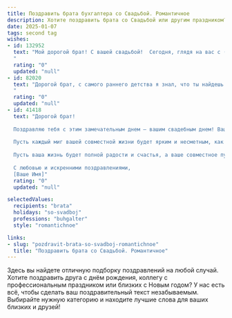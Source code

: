 ```yaml
---
title: Поздравить брата бухгалтера со Свадьбой. Романтичное
description: Хотите поздравить брата со Свадьбой или другим праздником? Наш ИИ создаст незабываемое поздравление, а вы обязательно выделитесь среди других.  
date: 2025-01-07
tags: second tag
wishes:
- id: 132952
  text: "Мой дорогой брат! С вашей свадьбой!  Сегодня, глядя на вас с (имя невесты), я понимаю, что нашел не просто сестру, а настоящую принцессу для моего любимого брата. Пусть ваша жизнь будет такой же яркой и гармоничной, как идеально составленный бухгалтерский баланс – точный, надежный и полный любви. Желаю вам бесконечного счастья, нескончаемых романтических вечеров и тепла семейного очага, который вы будете бережно хранить и умножать долгие-долгие годы!
  "
  rating: "0"
  updated: "null"
- id: 82020
  text: "Дорогой брат, с самого раннего детства я знал, что ты найдешь любовь своей жизни. И вот, сегодня этот день настал! Свадьба - это начало новой главы в жизни, и я  искренне рад, что ты встретил свою половинку. Желаю вам бесконечного счастья, любви, понимания и финансовой стабильности, в чем тебе, как истинному бухгалтеру, всегда будет помогать твоя любимая! Пусть ваш брак будет прочным и гармоничным, как идеально сведенный баланс.
  "
  rating: "0"
  updated: "null"
- id: 41418
  text: "Дорогой брат!
  
  Поздравляю тебя с этим замечательным днем — вашим свадебным днем! Ваша любовь словно идеальный баланс в бухгалтерском отчете: гармония, подтвержденная чувствами и заботой друг о друге.
  
  Пусть каждый миг вашей совместной жизни будет ярким и несметным, как богатство отчетов, которые вы так мастерски составляете. Желаю вам всегда находить общий язык, как в семейных делах, так и в сердце друг друга.
  
  Пусть ваша жизнь будет полной радости и счастья, а ваше совместное путешествие — настоящим произведением искусства, где каждая глава наполнена любовью и пониманием.
  
  С любовью и искренними поздравлениями,
  [Ваше Имя]"
  rating: "0"
  updated: "null"

selectedValues:
  recipients: "brata"
  holidays: "so-svadboj"
  professions: "buhgalter"
  style: "romantichnoe"

links:
- slug: "pozdravit-brata-so-svadboj-romantichnoe"
  title: "Поздравить брата со Свадьбой. Романтичное"
---
```


Здесь вы найдете отличную подборку поздравлений на любой случай.
Хотите поздравить друга с днём рождения, коллегу с профессиональным праздником или близких с Новым годом? У нас есть всё, чтобы сделать ваш поздравительный текст незабываемым. Выбирайте нужную категорию и находите лучшие слова для ваших близких и друзей!
